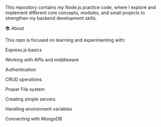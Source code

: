 This repository contains my Node.js practice code, where I explore and implement different core concepts, modules, and small projects to strengthen my backend development skills.

📚 About

This repo is focused on learning and experimenting with:

Express.js basics

Working with APIs and middleware

Authentication

CRUD operations

Proper File system

Creating simple servers

Handling environment variables

Connecting with MongoDB 
